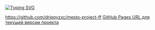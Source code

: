 [![Typing SVG](https://readme-typing-svg.herokuapp.com?font=Fira+Code&pause=1000&width=435&lines=%D0%9F%D1%80%D0%BE%D0%B5%D0%BA%D1%82%D0%BD%D0%B0%D1%8F+%D1%80%D0%B0%D0%B1%D0%BE%D1%82%D0%B0+%F0%9D%97%A0%F0%9D%97%98%F0%9D%97%A6%F0%9D%97%A7%F0%9D%97%A2)](https://git.io/typing-svg)

https://github.com/drippyzxc/mesto-project-ff
[GitHub Pages URL для текущей версии проекта](https://drippyzxc.github.io/mesto-project-ff/)

